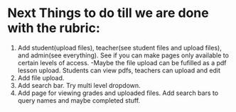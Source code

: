 # Next Things to do till we are done with the rubric:
1. Add student(upload files), teacher(see student files and upload files), and admin(see everything). See if you can make pages only available to certain levels of access. 
-Maybe the file upload can be fufilled as a pdf lesson upload. Students can view pdfs, teachers can upload and edit
2. Add file upload.
3. Add search bar. Try multi level dropdown.
4. Add page for viewing grades and uploaded files. Add search bars to query names and maybe completed stuff.